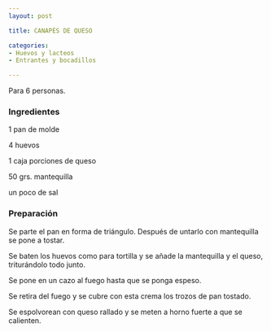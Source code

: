 ```yaml
---
layout: post

title: CANAPÉS DE QUESO

categories:
- Huevos y lacteos
- Entrantes y bocadillos

---
```

Para 6 personas.

<h3>Ingredientes</h3>

1 pan de molde

4 huevos

1 caja porciones de queso

50 grs. mantequilla

un poco de sal

<h3>Preparación</h3>

Se parte el pan en forma de triángulo. Después de untarlo con mantequilla se pone a tostar.

Se baten los huevos como para tortilla y se añade la mantequilla y el queso, triturándolo todo junto.

Se pone en un cazo al fuego hasta que se ponga espeso.

Se retira del fuego y se cubre con esta crema los trozos de pan tostado.

Se espolvorean con queso rallado y se meten a horno fuerte a que se calienten.

